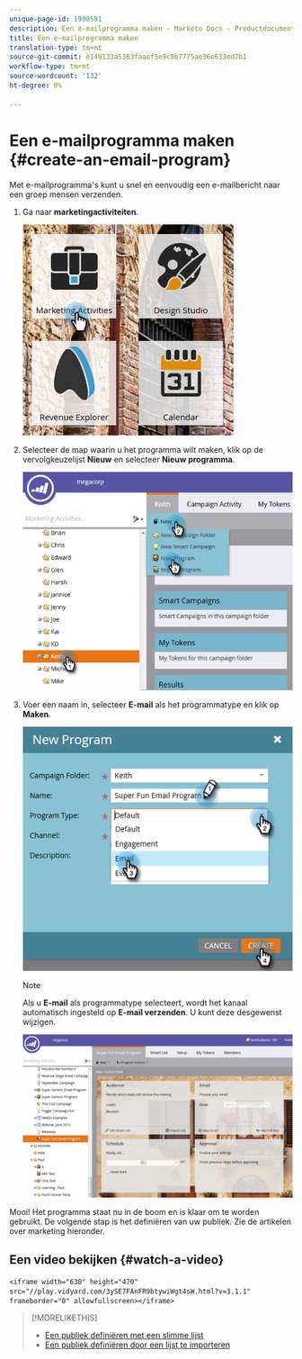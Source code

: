 ```yaml
---
unique-page-id: 1900591
description: Een e-mailprogramma maken - Marketo Docs - Productdocumentatie
title: Een e-mailprogramma maken
translation-type: tm+mt
source-git-commit: e149133a5383faaef5e9c9b7775ae36e633ed7b1
workflow-type: tm+mt
source-wordcount: '132'
ht-degree: 0%

---
```



# Een e-mailprogramma maken {#create-an-email-program}

Met e-mailprogramma&#39;s kunt u snel en eenvoudig een e-mailbericht naar een groep mensen verzenden.

1. Ga naar **marketingactiviteiten**.

   ![](assets/one.png)

1. Selecteer de map waarin u het programma wilt maken, klik op de vervolgkeuzelijst **Nieuw** en selecteer **Nieuw programma**.

   ![](assets/two.png)

1. Voer een naam in, selecteer **E-mail** als het programmatype en klik op **Maken**.

   ![](assets/three.png)

   >[!NOTE]
   >
   >Als u **E-mail** als programmatype selecteert, wordt het kanaal automatisch ingesteld op **E-mail verzenden**. U kunt deze desgewenst wijzigen.

   ![](assets/four.png)

Mooi! Het programma staat nu in de boom en is klaar om te worden gebruikt. De volgende stap is het definiëren van uw publiek. Zie de artikelen over marketing hieronder.

## Een video bekijken {#watch-a-video}

`<iframe width="630" height="470" src="//play.vidyard.com/3ySE7FAnFR9btywiWgt4sW.html?v=3.1.1" frameborder="0" allowfullscreen></iframe>`

>[!MORELIKETHIS]
>
>* [Een publiek definiëren met een slimme lijst](../../../../product-docs/email-marketing/email-programs/managing-people-in-email-programs/define-an-audience-with-a-smart-list.md)
>* [Een publiek definiëren door een lijst te importeren](../../../../product-docs/email-marketing/email-programs/managing-people-in-email-programs/define-an-audience-by-importing-a-list.md)

>



